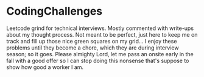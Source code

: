 # CodingChallenges

Leetcode grind for technical interviews. Mostly commented with write-ups about my thought process. Not meant to be perfect, just here to keep me on track and fill up those nice green squares on my grid... I enjoy these problems until they become a chore, which they are during interview season; so it goes. Please almighty Lord, let me pass an onsite early in the fall with a good offer so I can stop doing this nonsense that's suppose to show how good a worker I am.

